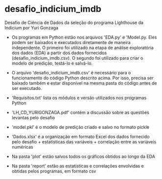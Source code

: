 # desafio_indicium_imdb
Desafio de Ciência de Dados da seleção do programa Lighthouse da Indicium
por Yuri Gonzaga

- Os programas em Python estão nos arquivos 'EDA.py' e 'Model.py. Eles podem ser baixados e executados diretamente de maneira independente. O primeiro foi utilizado na etapa de análise exploratória dos dados (EDA) a partir dos dados fornecidos (desafio_indicium_imdb.csv). O segundo foi utilizado para criar o modelo de predição, testá-lo e salvá-lo.
  
- O arquivo 'desafio_indicium_imdb.csv' é necessário para o funcionamento do código Python descrito acima. Por isso, precisa ser baixado também e estar disponível na mesma pasta do código antes de ser executado.
  
- 'Requisitos.txt' lista os módulos e versão utilizados nos programas Python
  
- 'LH_CD_YURIGONZAGA.pdf' contém a discussão sobre as questões levantas pelo desafio
  
- 'model.pkl' é o modelo de predição criado e salvo no formato pickle
  
- 'Dados.xlsx' é a organização em formato Excel dos dados fornecido pelo desafio + estatísticas das variáveis + correlação entre as variáveis numéricas
  
- Na pasta 'plot' estão salvos todos os gráficos obtidos ao longo da EDA
  
- Na pasta 'report' estão as estatísticas e correlações envolvidas e obtidas pelos programas, em formato csv
